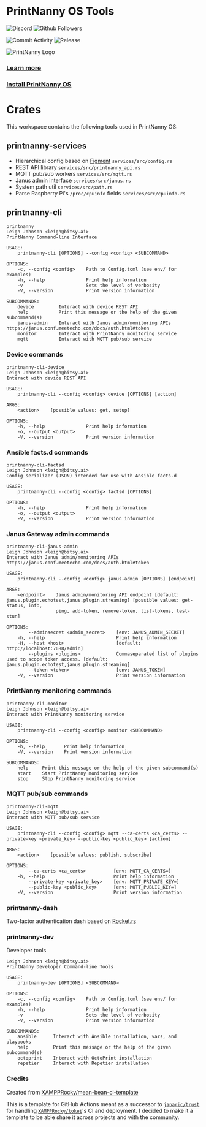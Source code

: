 # PrintNanny OS Tools

![Discord](https://img.shields.io/discord/773452324692688956)
![Github Followers](https://img.shields.io/github/followers/leigh-johnson?style=social)

![Commit Activity](https://img.shields.io/github/commit-activity/m/bitsy-ai/printnanny-cli)
![Release](https://img.shields.io/github/release-date-pre/bitsy-ai/printnanny-cli)

![PrintNanny Logo](https://github.com/bitsy-ai/octoprint-nanny-plugin/raw/main/docs/images/logo.jpg)

### [Learn more](https://www.print-nanny.com/)

### [Install PrintNanny OS](https://print-nanny.com/devices/releases/)

# Crates

This workspace contains the following tools used in PrintNanny OS:

## printnanny-services

* Hierarchical config based on [Figment](https://github.com/SergioBenitez/Figment) `services/src/config.rs`
* REST API library `services/src/printnanny_api.rs`
* MQTT pub/sub workers `services/src/mqtt.rs`
* Janus admin interface `services/src/janus.rs`
* System path util `services/src/path.rs`
* Parse Raspberry Pi's `/proc/cpuinfo` fields `services/src/cpuinfo.rs`

## printnanny-cli

```
printnanny
Leigh Johnson <leigh@bitsy.ai>
PrintNanny Command-line Interface

USAGE:
    printnanny-cli [OPTIONS] --config <config> <SUBCOMMAND>

OPTIONS:
    -c, --config <config>    Path to Config.toml (see env/ for examples)
    -h, --help               Print help information
    -v                       Sets the level of verbosity
    -V, --version            Print version information

SUBCOMMANDS:
    device         Interact with device REST API
    help           Print this message or the help of the given subcommand(s)
    janus-admin    Interact with Janus admin/monitoring APIs https://janus.conf.meetecho.com/docs/auth.html#token
    monitor        Interact with PrintNanny monitoring service
    mqtt           Interact with MQTT pub/sub service       
```

### Device commands

```
printnanny-cli-device
Leigh Johnson <leigh@bitsy.ai>
Interact with device REST API

USAGE:
    printnanny-cli --config <config> device [OPTIONS] [action]

ARGS:
    <action>    [possible values: get, setup]

OPTIONS:
    -h, --help               Print help information
    -o, --output <output>    
    -V, --version            Print version information   
```

### Ansible facts.d commands

```
printnanny-cli-factsd
Leigh Johnson <leigh@bitsy.ai>
Config serializer (JSON) intended for use with Ansible facts.d

USAGE:
    printnanny-cli --config <config> factsd [OPTIONS]

OPTIONS:
    -h, --help               Print help information
    -o, --output <output>    
    -V, --version            Print version information
```

### Janus Gateway admin commands

```
printnanny-cli-janus-admin
Leigh Johnson <leigh@bitsy.ai>
Interact with Janus admin/monitoring APIs https://janus.conf.meetecho.com/docs/auth.html#token

USAGE:
    printnanny-cli --config <config> janus-admin [OPTIONS] [endpoint]

ARGS:
    <endpoint>    Janus admin/monitoring API endpoint [default: janus.plugin.echotest,janus.plugin.streaming] [possible values: get-status, info,
                  ping, add-token, remove-token, list-tokens, test-stun]

OPTIONS:
        --adminsecret <admin_secret>    [env: JANUS_ADMIN_SECRET]
    -h, --help                          Print help information
    -H, --host <host>                   [default: http://localhost:7088/admin]
        --plugins <plugins>             Commaseparated list of plugins used to scope token access. [default: janus.plugin.echotest,janus.plugin.streaming]
        --token <token>                 [env: JANUS_TOKEN]
    -V, --version                       Print version information
```

### PrintNanny monitoring commands

```
printnanny-cli-monitor
Leigh Johnson <leigh@bitsy.ai>
Interact with PrintNanny monitoring service

USAGE:
    printnanny-cli --config <config> monitor <SUBCOMMAND>

OPTIONS:
    -h, --help       Print help information
    -V, --version    Print version information

SUBCOMMANDS:
    help     Print this message or the help of the given subcommand(s)
    start    Start PrintNanny monitoring service
    stop     Stop PrintNanny monitoring service
```

### MQTT pub/sub commands
```
printnanny-cli-mqtt
Leigh Johnson <leigh@bitsy.ai>
Interact with MQTT pub/sub service

USAGE:
    printnanny-cli --config <config> mqtt --ca-certs <ca_certs> --private-key <private_key> --public-key <public_key> [action]

ARGS:
    <action>    [possible values: publish, subscribe]

OPTIONS:
        --ca-certs <ca_certs>          [env: MQTT_CA_CERTS=]
    -h, --help                         Print help information
        --private-key <private_key>    [env: MQTT_PRIVATE_KEY=]
        --public-key <public_key>      [env: MQTT_PUBLIC_KEY=]
    -V, --version                      Print version information
```

### printnanny-dash

Two-factor authentication dash based on [Rocket.rs](https://rocket.rs/)

### printnanny-dev

Developer tools

```
Leigh Johnson <leigh@bitsy.ai>
PrintNanny Developer Command-line Tools

USAGE:
    printnanny-dev [OPTIONS] <SUBCOMMAND>

OPTIONS:
    -c, --config <config>    Path to Config.toml (see env/ for examples)
    -h, --help               Print help information
    -v                       Sets the level of verbosity
    -V, --version            Print version information

SUBCOMMANDS:
    ansible      Interact with Ansible installation, vars, and playbooks
    help         Print this message or the help of the given subcommand(s)
    octoprint    Interact with OctoPrint installation
    repetier     Interact with Repetier installation
```

### Credits

Created from [XAMPPRocky/mean-bean-ci-template](https://github.com/XAMPPRocky/mean-bean-ci-template)

This is a template for GitHub Actions meant as a successor to [`japaric/trust`](https://github.com/japaric/trust)
for handling [`XAMPPRocky/tokei`](https://github.com/XAMPPRocky/tokei)'s CI and
deployment. I decided to make it a template to be able share it across
projects and with the community.


